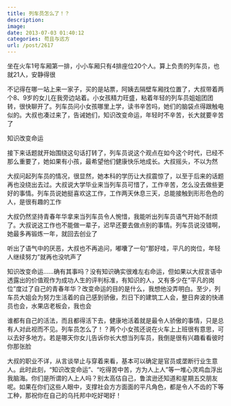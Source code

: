 ```yaml
---
title: 列车员怎么了！？
description: 
image: 
date: 2013-07-03 01:40:12
categories: 苟且与远方
url: /post/2617
---
```


坐在火车1号车厢第一排，小小车厢只有4排座位20个人。算上负责的列车员，也就21人，安静得很

不记得在哪一站上来一家子，买的是站票，阿姨去隔壁车厢找位置了，大叔带着两个8、9岁的女儿在我旁边站着。小女孩精力旺盛，粘着年轻的列车员姐姐团团转，很快聊开了。列车员问小女孩哪里上学，读书辛苦吗，她们的脑袋点得跟触电似的。大叔也凑过来了，告诫她们，知识改变命运，年轻时不辛苦，长大就要辛苦了

知识改变命运

接下来话题就开始围绕这句话打转了，列车员说这个观点在如今这个时代，已经不那么重要了，她如果有小孩，最希望他们健康快乐地成长。大叔摇头，不以为然

大叔问起列车员的情况，很显然，她本科的学历让大叔震惊了，以至于后来的话题再也没绕出去过。大叔说大学毕业来当列车员可惜了，工作辛苦，怎么没去做些更好的事情。列车员说她挺喜欢这工作，工作两天休息三天，总能接触到形形色色的人，是很有趣的工作

大叔仍然坚持青春年华拿来当列车员令人惋惜，我能听出列车员语气开始不耐烦了。大叔说这工作也不能做一辈子，迟早还要去做点别的事情。列车员说没错啊，她最多再锻炼一年，就回去创业了

听出了语气中的厌恶，大叔也不再追问，嘟囔了一句“那好哇，平凡的岗位，年轻人继续努力”就再也没吭声了

知识改变命运……确有其事吗？没有知识确实很难左右命运，但如果以大叔言语中透露出的价值观作为成功人生的评判标准，有知识的人，又有多少在“平凡的岗位”度过了自己的青春年华？改变命运的目的是什么，我想他没弄明白。至少，列车员大姐会为努力生活着的自己感到骄傲，烈日下的建筑工人会，整日奔波的快递员也会，水果店老板会，我也会

谁都有自己的活法，而且都得活下去，健康地活着就是最令人骄傲的事情，只是总有人对此视而不见。列车员怎么了！？两个小女孩还说在火车上上班很有意思，可以去好多地方。若是哪天你女儿告诉你长大想当列车员，我倒是很有兴趣看看彼时你那张脸

大叔的职业不详，从言谈举止与穿着来看，基本可以确定是官员或垄断行业生意人。此时此刻，“知识改变命运”、“吃得苦中苦，方为人上人”等一堆心灵鸡血浮出我脑海。你们是所谓的人上人吗？别太高估自己，鲁滨逊还知道和星期五交朋友呢。如果在你们这些人眼中，支撑社会方方面面的平凡角色，都是令人不齿的下等工种，那祝你在自己的乌托邦中吃好喝好！